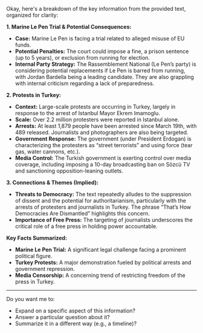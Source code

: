 Okay, here's a breakdown of the key information from the provided text, organized for clarity:

**1. Marine Le Pen Trial & Potential Consequences:**

*   **Case:** Marine Le Pen is facing a trial related to alleged misuse of EU funds.
*   **Potential Penalties:** The court could impose a fine, a prison sentence (up to 5 years), or exclusion from running for election.
*   **Internal Party Strategy:**  The Rassemblement National (Le Pen’s party) is considering potential replacements if Le Pen is barred from running, with Jordan Bardella being a leading candidate. They are also grappling with internal criticism regarding a lack of preparedness.

**2. Protests in Turkey:**

*   **Context:** Large-scale protests are occurring in Turkey, largely in response to the arrest of Istanbul Mayor Ekrem Imamoglu.
*   **Scale:**  Over 2.2 million protesters were reported in Istanbul alone.
*   **Arrests:**  At least 1,879 people have been arrested since March 19th, with 489 released. Journalists and photographers are also being targeted.
*   **Government Response:** The government (under President Erdogan) is characterizing the protesters as “street terrorists” and using force (tear gas, water cannons, etc.).
*   **Media Control:** The Turkish government is exerting control over media coverage, including imposing a 10-day broadcasting ban on Sözcü TV and sanctioning opposition-leaning outlets.

**3. Connections & Themes (Implied):**

*   **Threats to Democracy:** The text repeatedly alludes to the suppression of dissent and the potential for authoritarianism, particularly with the arrests of protesters and journalists in Turkey. The phrase “That’s How Democracies Are Dismantled” highlights this concern.
*   **Importance of Free Press:** The targeting of journalists underscores the critical role of a free press in holding power accountable.

**Key Facts Summarized:**

*   **Marine Le Pen Trial:**  A significant legal challenge facing a prominent political figure.
*   **Turkey Protests:**  A major demonstration fueled by political arrests and government repression.
*   **Media Censorship:**  A concerning trend of restricting freedom of the press in Turkey.

---

Do you want me to:

*   Expand on a specific aspect of this information?
*   Answer a particular question about it?
*   Summarize it in a different way (e.g., a timeline)?